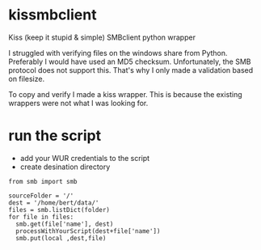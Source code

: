 # kissmbclient
Kiss (keep it stupid & simple) SMBclient python wrapper

I struggled with verifying files on the windows share from Python. Preferably I would have used an MD5 checksum. Unfortunately, the SMB protocol does not support this. That's why I only made a validation based on filesize.

To copy and verify I made a kiss wrapper. This is because the existing wrappers were not what I was looking for.

# run the script
- add your WUR credentials to the script
- create desination directory

```
from smb import smb

sourceFolder = '/'
dest = '/home/bert/data/'
files = smb.listDict(folder)
for file in files:
  smb.get(file['name'], dest)
  processWithYourScript(dest+file['name'])
  smb.put(local ,dest,file)
```
